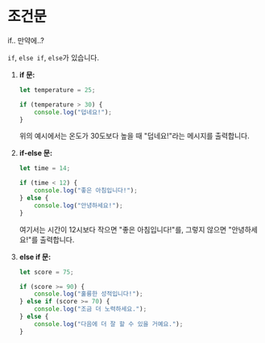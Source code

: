 # 조건문

if.. 만약에..?

`if`, `else if`, `else`가 있습니다.

1. **if 문:**
   ```javascript
   let temperature = 25;

   if (temperature > 30) {
       console.log("덥네요!");
   }
   ```

   위의 예시에서는 온도가 30도보다 높을 때 "덥네요!"라는 메시지를 출력합니다.

2. **if-else 문:**
   ```javascript
   let time = 14;

   if (time < 12) {
       console.log("좋은 아침입니다!");
   } else {
       console.log("안녕하세요!");
   }
   ```

   여기서는 시간이 12시보다 작으면 "좋은 아침입니다!"를, 그렇지 않으면 "안녕하세요!"를 출력합니다.

3. **else if 문:**
   ```javascript
   let score = 75;

   if (score >= 90) {
       console.log("훌륭한 성적입니다!");
   } else if (score >= 70) {
       console.log("조금 더 노력하세요.");
   } else {
       console.log("다음에 더 잘 할 수 있을 거예요.");
   }
   ```